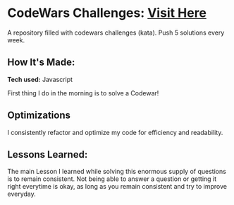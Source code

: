 # CodeWars Challenges: <a target="_blank" href="https://www.codewars.com/users/Bishama" >Visit Here</a> 

A repository filled with codewars challenges (kata). Push 5 solutions every week.

## How It's Made:

**Tech used:** Javascript

First thing I do in the morning is to solve a Codewar! 

## Optimizations

I consistently refactor and optimize my code for efficiency and readability. 

## Lessons Learned:

The main Lesson I learned while solving this enormous supply of questions is to remain consistent. Not being able to answer a question or getting it right everytime is okay, as long as you remain consistent and try to improve everyday.
